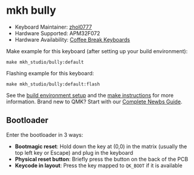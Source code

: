 # mkh bully

* Keyboard Maintainer: [zhol0777](https://github.com/zhol0777)
* Hardware Supported: APM32F072
* Hardware Availability: [Coffee Break Keyboards](https://cbkbd.com/)

Make example for this keyboard (after setting up your build environment):

    make mkh_studio/bully:default

Flashing example for this keyboard:

    make mkh_studio/bully:default:flash

See the [build environment setup](https://docs.qmk.fm/#/getting_started_build_tools) and the [make instructions](https://docs.qmk.fm/#/getting_started_make_guide) for more information. Brand new to QMK? Start with our [Complete Newbs Guide](https://docs.qmk.fm/#/newbs).

## Bootloader

Enter the bootloader in 3 ways:

* **Bootmagic reset**: Hold down the key at (0,0) in the matrix (usually the top left key or Escape) and plug in the keyboard
* **Physical reset button**: Briefly press the button on the back of the PCB
* **Keycode in layout**: Press the key mapped to `QK_BOOT` if it is available
